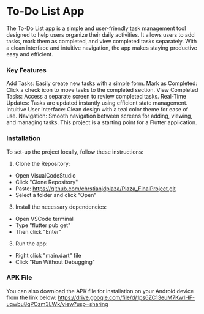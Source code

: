 # To-Do List App

The To-Do List app is a simple and user-friendly task management tool designed to help users organize their daily activities. It allows users to add tasks, mark them as completed, and view completed tasks separately. With a clean interface and intuitive navigation, the app makes staying productive easy and efficient.

### Key Features
Add Tasks: Easily create new tasks with a simple form.
Mark as Completed: Click a check icon to move tasks to the completed section.
View Completed Tasks: Access a separate screen to review completed tasks.
Real-Time Updates: Tasks are updated instantly using efficient state management.
Intuitive User Interface: Clean design with a teal color theme for ease of use.
Navigation: Smooth navigation between screens for adding, viewing, and managing tasks.
This project is a starting point for a Flutter application.

### Installation
To set-up the project locally, follow these instructions:

1. Clone the Repository:
  - Open VisualCodeStudio
  - Click "Clone Repository"
  - Paste: https://github.com/chrstianjdplaza/Plaza_FinalProject.git
  - Select a folder and click "Open"
   
3. Install the necessary dependencies:
  - Open VSCode terminal
  - Type "flutter pub get"
  - Then click "Enter"

3. Run the app:
  - Right click "main.dart" file
  - Click "Run Without Debugging"

### APK File
You can also download the APK file for installation on your Android device from the link below:
https://drive.google.com/file/d/1ps6ZC13euM7Kw1HF-uqwbu8qPOzm3LWk/view?usp=sharing
